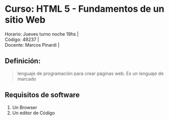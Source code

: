 # Curso: HTML 5 - Fundamentos de un sitio Web

Horario: Jueves turno noche 19hs |      
Código: 49237 |   
Docente: Marcos Pinardi |    

## Definición: 

>lenguaje de programación para crear páginas web. 
>Es un lenguaje de marcado   

## Requisitos de software

  1. Un Browser   
  2. Un editor de Código  

